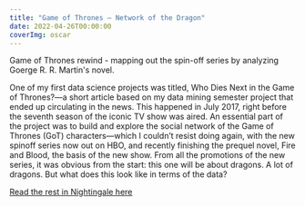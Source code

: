 ```yaml
---
title: "Game of Thrones — Network of the Dragon"
date: 2022-04-26T00:00:00
coverImg: oscar
---
```


Game of Thrones rewind - mapping out the spin-off series by analyzing Goerge R. R. Martin's novel.

<!--more-->

One of my first data science projects was titled, Who Dies Next in the Game of Thrones?—a short article based on my data mining semester project that ended up circulating in the news. This happened in July 2017, right before the seventh season of the iconic TV show was aired. An essential part of the project was to build and explore the social network of the Game of Thrones (GoT) characters—which I couldn’t resist doing again, with the new spinoff series now out on HBO, and recently finishing  the prequel novel, Fire and Blood, the basis of the new show. From all the promotions of the new series, it was obvious from the start: this one will be about dragons. A lot of dragons. But what does this look like in terms of the data?

[Read the rest in Nightingale here](https://nightingaledvs.com/building-and-visualizing-a-social-network-through-the-vikings-example/)
